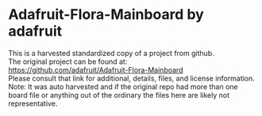 
# Adafruit-Flora-Mainboard by adafruit  
This is a harvested standardized copy of a project from github.  
The original project can be found at:  
https://github.com/adafruit/Adafruit-Flora-Mainboard  
Please consult that link for additional, details, files, and license information.  
Note: It was auto harvested and if the original repo had more than one board file or anything out of the ordinary the files here are likely not representative.  
    